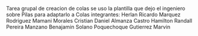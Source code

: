 Tarea grupal de creacion de colas
se uso la plantilla que dejo el ingeniero sobre Pilas para adaptarlo a Colas
integrantes:
Herlan Ricardo Marquez Rodriguez
Mamani Morales Cristian Daniel
Almanza Castro Hamilton Randall
Pereira Manzano Benajamin Solano
Poquechoque Gutierrez Marvin

